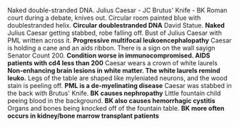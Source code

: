 Naked double-stranded DNA.
Julius Caesar - JC 
Brutus' Knife - BK
Roman court during a debate, knives out. 
Circular room painted blue with doublestranded helix. **Circular doublestranded DNA**
David Statue. **Naked**
Julius Caesar getting stabbed, robe falling off. 
Bust of Julius Caesar with PML written across it. **Progressive multifocal leukoencephalopathy**
Caesar is holding a cane and an aids ribbon. There is a sign on the wall sayign Senator Count 200. **Condition worse in immunocompromised. AIDS patients with cd4 less than 200**
Caesar wears a crown of white laurels **Non-enhancing brain lesions in white matter. The white laurels remind leuko.**
Legs of the table are shaped like myleniated neurons, and the wood stain is peeling off. **PML is a de-myelinating disease**
Caesar was stabbed in the back with Brutus' Knife. **BK causes nephropathy**
Little fountain child peeing blood in the background. **BK also causes hemorrhagic cystitis**
Organs and bones being knocked off of the fountain table. **BK more often occurs in kidney/bone marrow transplant patients**


